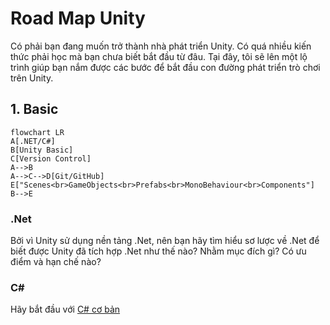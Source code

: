 # Road Map Unity

Có phải bạn đang muốn trở thành nhà phát triển Unity. Có quá nhiều kiến thức phải học mà bạn chưa biết bắt đầu từ đâu. Tại đây, tôi sẽ lên một lộ trình giúp bạn nắm được các bước để bắt đầu con đường phát triển trò chơi trên Unity.

## 1. Basic

```mermaid
flowchart LR
A[.NET/C#]
B[Unity Basic]
C[Version Control] 
A-->B
A-->C-->D[Git/GitHub]
E["Scenes<br>GameObjects<br>Prefabs<br>MonoBehaviour<br>Components"]
B-->E 

```
### .Net
Bởi vì Unity sử dụng nền tảng .Net, nên bạn hãy tìm hiểu sơ lược về .Net để biết được Unity đã tích hợp .Net như thế nào? Nhằm mục đích gì? Có ưu điểm và hạn chế nào?
### C#
Hãy bắt đầu với [C# cơ bản](https://github.com/unity-learn/basic-csharp-for-unity)
